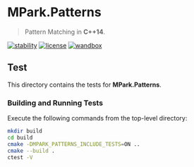 # MPark.Patterns

> Pattern Matching in __C++14__.

[![stability][badge.stability]][stability]
[![license][badge.license]][license]
[![wandbox][badge.wandbox]][wandbox]

[badge.stability]: https://img.shields.io/badge/stability-experimental-orange.svg
[badge.license]: http://img.shields.io/badge/license-boost-blue.svg
[badge.wandbox]: https://img.shields.io/badge/try%20it-on%20wandbox-5cb85c.svg

[stability]: http://github.com/badges/stability-badges
[license]: https://github.com/mpark/patterns/blob/master/LICENSE.md
[wandbox]: https://wandbox.org/permlink/b7IS73NJRi8xpWyI

## Test

This directory contains the tests for __MPark.Patterns__.

### Building and Running Tests

Execute the following commands from the top-level directory:

```bash
mkdir build
cd build
cmake -DMPARK_PATTERNS_INCLUDE_TESTS=ON ..
cmake --build .
ctest -V
```
